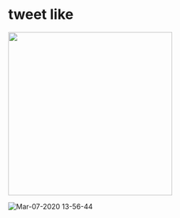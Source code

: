# tweet like

<img width="332" src="https://user-images.githubusercontent.com/26485327/76137804-f2dc7700-607b-11ea-9089-7117150f3806.png">

![Mar-07-2020 13-56-44](https://user-images.githubusercontent.com/26485327/76137780-ad1fae80-607b-11ea-805d-79969ad2ad77.gif)
